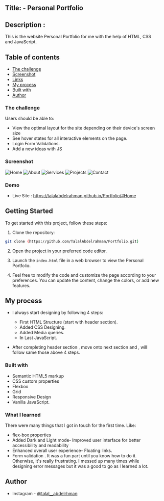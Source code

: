 ## Title: -  Personal Portfolio 

## Description :

 This is the website Personal Portfolio for me with the help of HTML, CSS and JavaScript.

## Table of contents

- [The challenge](#the-challenge)
- [Screenshot](#screenshot)
- [Links](#links)
- [My process](#my-process)
- [Built with](#built-with)
- [Author](#author)


### The challenge

Users should be able to:

- View the optimal layout for the site depending on their device's screen size
- See hover states for all interactive elements on the page.
- Login Form Validations.
- Add a new ideas with JS


### Screenshot

![Home](https://github.com/TalalAbdelrahman/Personal-Portfolio/assets/145807659/b5ed57ae-213b-4caf-b45a-b54ae63456fc)
![About](https://github.com/TalalAbdelrahman/Personal-Portfolio/assets/145807659/1b410e79-258f-44a9-b0ed-8b81add14311)
![Services](https://github.com/TalalAbdelrahman/Personal-Portfolio/assets/145807659/7ac4ccc8-aea1-4eb7-9fc3-1402639ac1f2)
![Projects](https://github.com/TalalAbdelrahman/Personal-Portfolio/assets/145807659/a0b53cda-9083-4fec-a9f3-d7054e8ba206)
![Contact](https://github.com/TalalAbdelrahman/Personal-Portfolio/assets/145807659/b26864b8-3609-4323-bad7-cf3144e8eb21)


### Demo

- Live Site : https://talalabdelrahman.github.io/Portfolio/#Home

## Getting Started

To get started with this project, follow these steps:

1. Clone the repository:

```bash
git clone (https://github.com/TalalAbdelrahman/Portfolio.git)
```

2. Open the project in your preferred code editor.

3. Launch the `index.html` file in a web browser to view the Personal Portfolio.

4. Feel free to modify the code and customize the page according to your preferences. You can update the content, change the colors, or add new features.


## My process

- I always start designing by following 4 steps:

   - First HTML Structure (start with header section).
   - Added CSS Designing. 
   - Added Media queries.
   - In Last JavaScript.

- After completing header section , move onto next section and , will follow same those above 4 steps.

### Built with

- Semantic HTML5 markup
- CSS custom properties
- Flexbox
- Grid
- Responsive Design 
- Vanilla JavaScript.
### What I learned

There were many things that I got in touch for the first time. Like:

- flex-box properties  
- Added Dark and Light mode- Improved user interface for better accessibility and readability
- Enhanced overall user experience- Floating links. 
- Form validation . It was a fun part until you know how to do it. Otherwise, it's really frustrating. I messed up many times while designing error messages but it was a good to go as I learned a lot. 

## Author

- Instagram - [@talal__abdelrhman](https://www.instagram.com/talal__abdelrhman/)

